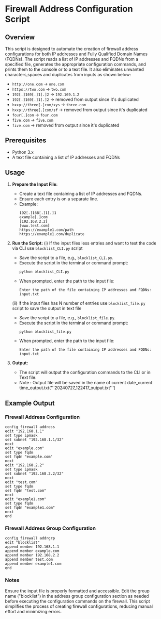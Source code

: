 # Firewall Address Configuration Script

## Overview

This script is designed to automate the creation of firewall address configurations for both IP addresses and Fully Qualified Domain Names (FQDNs). The script reads a list of IP addresses and FQDNs from a specified file, generates the appropriate configuration commands, and prints them to the console or to a text file. It also eliminates unwanted characters,spaces and duplicates from inputs as shown below:

- `http://one.com` -> `one.com`
- `https://two.com` -> `two.com`
- `192[.]169[.]1[.]2` -> `192.169.1.2`
- `192[.]169[.]1[.]2` -> removed from output since it's duplicated
- `hxxp://three[.]com/xys` -> `three.com`
- `hxxp://three[.]com/sf` -> removed from output since it's duplicated
- `four[.]com` -> `four.com`
- `five.com` -> `five.com`
- `five.com` -> removed from output since it's duplicated

## Prerequisites

- Python 3.x
- A text file containing a list of IP addresses and FQDNs

## Usage

1. **Prepare the Input File:**
   - Create a text file containing a list of IP addresses and FQDNs.
   - Ensure each entry is on a separate line.
   - Example:
     ```
     192[.]168[.]1[.]1
     example[.]com
     [192.168.2.2]
     [www.test.com]
     https://example1.com/path
     https://example1.com/duplicate
     
     ```

2. **Run the Script:**
   (i) If the input files less entries and want to test the code via CLI use `blocklist_CLI.py` script
   
   - Save the script to a file, e.g., `blocklist_CLI.py`.
   - Execute the script in the terminal or command prompt:
     ```sh
     python blocklist_CLI.py
     ```
   - When prompted, enter the path to the input file:
     ```
     Enter the path of the file containing IP addresses and FQDNs: input.txt
     ```
   (ii) If the input files has N number of entries use `blocklist_file.py` script to save the output in text file
   
   - Save the script to a file, e.g., `blocklist_file.py`.
   - Execute the script in the terminal or command prompt:
     ```sh
     python blocklist_file.py
     ```
   - When prompted, enter the path to the input file:
     ```
     Enter the path of the file containing IP addresses and FQDNs: input.txt
     ```
     
4. **Output:**
   - The script will output the configuration commands to the CLI or in Text file.
   - Note : Output file will be saved in the name of current date_current time_output.txt('''20240727_122417_output.txt''')

## Example Output

### Firewall Address Configuration
```
config firewall address
edit "192.168.1.1"
set type ipmask
set subnet "192.168.1.1/32"
next
edit "example.com"
set type fqdn
set fqdn "example.com"
next
edit "192.168.2.2"
set type ipmask
set subnet "192.168.2.2/32"
next
edit "test.com"
set type fqdn
set fqdn "test.com"
next
edit "example1.com"
set type fqdn
set fqdn "example1.com"
next
end
```

### Firewall Address Group Configuration
```
config firewall addrgrp
edit "blocklist"
append member 192.168.1.1
append member example.com
append member 192.168.2.2
append member test.com
append member example1.com
end
```

### Notes
Ensure the input file is properly formatted and accessible.
Edit the group name ("blocklist") in the address group configuration section as needed before executing the configuration commands on the firewall.
This script simplifies the process of creating firewall configurations, reducing manual effort and minimizing errors.
